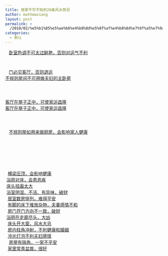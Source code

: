 ```yaml
---
title: 居家不可不知的20条风水禁忌
author: mathewxiang
layout: post
permalink: >
  /2010/02/%e5%b1%85%e5%ae%b6%e4%b8%8d%e5%8f%af%e4%b8%8d%e7%9f%a5%e7%9a%8420%e6%9d%a1%e9%a3%8e%e6%b0%b4%e7%a6%81%e5%bf%8c/
categories:
  - 默认
---
```

  
<div style="WiDTH: 328px; FLoAT: left; HeiGHT: 31px">
     <a href="http://news.51room.net/News/31983_1.html">卧室色调不可太过鲜艳，否则对运气不利</a><br />
</div>

 

 

<div style="WiDTH: 300px">
     <span style="CoLor: red"><a href="http://news.51room.net/News/31983_2.html">门必见客厅，否则退运</a></span><br />
</div>

<div style="WiDTH: 300px; FLoAT: left">
  <a href="http://news.51room.net/News/31983_3.html">不规则房间不可用做夫妇的主卧房</a><br />
</div>

 

 

<div style="WiDTH: 300px">
  <a href="http://news.51room.net/News/31983_4.html">客厅在屋子正中，可使家运昌隆</a><br />
</div>

<div style="WiDTH: 303px; FLoAT: left; HeiGHT: 24px">
  <a href="http://news.51room.net/News/31983_5.html">客厅在屋子正中，可使家运昌隆</a><br />
</div>

 

 

<div style="WiDTH: 374px; HeiGHT: 57px">
     <a href="http://news.51room.net/News/31983_6.html">不规则屋如用来做厨房，会影响家人健康</a><br />
</div>

 

 

<div style="WiDTH: 300px; FLoAT: left">
    <a href="http://news.51room.net/News/31983_7.html">横梁压顶，会影响健康</a><br />
</div>

<div style="WiDTH: 300px">
   <a href="http://news.51room.net/News/31983_8.html">浴厕对床，会患恶疾</a><br />
</div>

<div style="WiDTH: 300px; FLoAT: left">
   <a href="http://news.51room.net/News/31983_9.html">床头挂画太大</a><br />
</div>

<div style="WiDTH: 300px">
   <a href="http://news.51room.net/News/31983_10.html">浴室阴湿、不洁、有异味，破财</a><br />
</div>

<div style="WiDTH: 300px; FLoAT: left">
    <a href="http://news.51room.net/News/31983_11.html">居室数房排列，难得平安</a><br />
</div>

<div style="WiDTH: 300px">
    <a href="http://news.51room.net/News/31983_12.html">有脚的床下堆放杂物，夫妻感情不和</a><br />
</div>

<div style="WiDTH: 300px; FLoAT: left">
    <a href="http://news.51room.net/News/31983_13.html">房门开门方向不一致，破财</a><br />
</div>

<div style="WiDTH: 300px">
   <a href="http://news.51room.net/News/31983_14.html">浴厕在走廊尽头，大凶</a><br />
</div>

<div style="WiDTH: 300px; FLoAT: left">
    <a href="http://news.51room.net/News/31983_15.html">床头开大窗，风水大忌</a><br />
</div>

<div style="WiDTH: 300px">
    <a href="http://news.51room.net/News/31983_16.html">房内柱角冲射，不利健康和婚姻</a><br />
</div>

<div style="WiDTH: 300px; FLoAT: left">
    <a href="http://news.51room.net/News/31983_17.html">冷光灯泡不利夫妇感情</a><br />
</div>

<div style="WiDTH: 300px">
     <a href="http://news.51room.net/News/31983_18.html">房屋有隔角，一家不平安</a><br />
</div>

<div style="WiDTH: 300px; FLoAT: left">
    <a href="http://news.51room.net/News/31983_19.html">家里常青盆栽，很好</a>
</div>